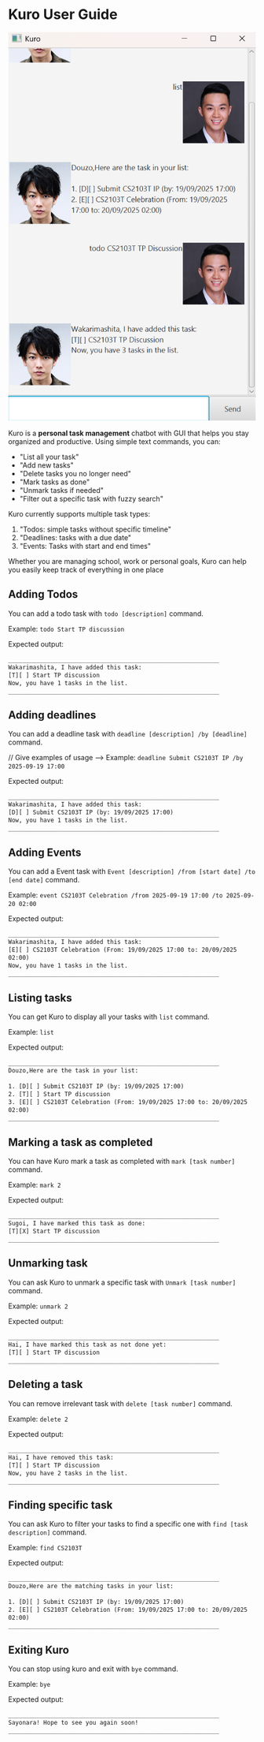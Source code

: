 # Kuro User Guide

<!--- // Update the title above to match the actual product name -->

<!--- // Product screenshot goes here -->
![Image of UI](ui.png)
<!-- // Product intro goes here --> 

Kuro is a **personal task management** chatbot with GUI that helps you stay organized and productive.
Using simple text commands, you can:
- "List all your task"
- "Add new tasks"
- "Delete tasks you no longer need"
- "Mark tasks as done"
- "Unmark tasks if needed"
- "Filter out a specific task with fuzzy search"

Kuro currently supports multiple task types:
1. "Todos: simple tasks without specific timeline"
2. "Deadlines: tasks with a due date"
3. "Events: Tasks with start and end times"

Whether you are managing school, work or personal goals, Kuro can help you easily keep track of everything in one place

## Adding Todos

<!--- // Describe the action and its outcome. -->
You can add a todo task with `todo [description]` command.

<!--- // Give examples of usage -->
Example: `todo Start TP discussion`

<!--- // A description of the expected outcome goes here -->
Expected output:
```
____________________________________________________________
Wakarimashita, I have added this task:
[T][ ] Start TP discussion
Now, you have 1 tasks in the list.
____________________________________________________________
```
## Adding deadlines

<!--- // Describe the action and its outcome. -->
You can add a deadline task with `deadline [description] /by [deadline]` command.

// Give examples of usage -->
Example: `deadline Submit CS2103T IP /by 2025-09-19 17:00`

<!--- // A description of the expected outcome goes here -->
Expected output:
```
____________________________________________________________
Wakarimashita, I have added this task:
[D][ ] Submit CS2103T IP (by: 19/09/2025 17:00)
Now, you have 1 tasks in the list.
____________________________________________________________
```

## Adding Events

<!--- // Describe the action and its outcome. -->
You can add a Event task with `Event [description] /from [start date] /to [end date]` command.

<!--- // Give examples of usage -->
Example: `event CS2103T Celebration /from 2025-09-19 17:00 /to 2025-09-20 02:00`

<!--- // A description of the expected outcome goes here -->
Expected output:
```
____________________________________________________________
Wakarimashita, I have added this task:
[E][ ] CS2103T Celebration (From: 19/09/2025 17:00 to: 20/09/2025 02:00)
Now, you have 1 tasks in the list.
____________________________________________________________
```

## Listing tasks

<!--- // Describe the action and its outcome. -->
You can get Kuro to display all your tasks with `list` command.

<!--- // Give examples of usage -->
Example: `list`

<!--- // A description of the expected outcome goes here -->
Expected output:
```
____________________________________________________________
Douzo,Here are the task in your list:

1. [D][ ] Submit CS2103T IP (by: 19/09/2025 17:00)
2. [T][ ] Start TP discussion
3. [E][ ] CS2103T Celebration (From: 19/09/2025 17:00 to: 20/09/2025 02:00)
____________________________________________________________
```

## Marking a task as completed

<!--- // Describe the action and its outcome. -->
You can have Kuro mark a task as completed with `mark [task number]` command.

<!--- // Give examples of usage -->
Example: `mark 2`

<!--- // A description of the expected outcome goes here -->
Expected output:
```
____________________________________________________________
Sugoi, I have marked this task as done:
[T][X] Start TP discussion
____________________________________________________________
```

## Unmarking task

<!--- // Describe the action and its outcome. -->
You can ask Kuro to unmark a specific task with `Unmark [task number]` command.

<!--- // Give examples of usage -->
Example: `unmark 2`

<!--- // A description of the expected outcome goes here -->
Expected output:
```
____________________________________________________________
Hai, I have marked this task as not done yet:
[T][ ] Start TP discussion
____________________________________________________________
```

## Deleting a task

<!--- // Describe the action and its outcome. -->
You can remove irrelevant task with `delete [task number]` command.

<!--- // Give examples of usage -->
Example: `delete 2`

<!--- // A description of the expected outcome goes here -->
Expected output:
```
____________________________________________________________
Hai, I have removed this task:
[T][ ] Start TP discussion
Now, you have 2 tasks in the list.
____________________________________________________________
```

## Finding specific task

<!--- // Describe the action and its outcome. -->
You can ask Kuro to filter your tasks to find a specific one with `find [task description]` command.

<!--- // Give examples of usage -->
Example: `find CS2103T`

<!--- // A description of the expected outcome goes here -->
Expected output:
```
____________________________________________________________
Douzo,Here are the matching tasks in your list:

1. [D][ ] Submit CS2103T IP (by: 19/09/2025 17:00)
2. [E][ ] CS2103T Celebration (From: 19/09/2025 17:00 to: 20/09/2025 02:00)
____________________________________________________________
```

## Exiting Kuro

<!--- // Describe the action and its outcome. -->
You can stop using kuro and exit with `bye` command.

<!--- // Give examples of usage-->
Example: `bye`

<!--- // A description of the expected outcome goes here -->
Expected output:
```
____________________________________________________________
Sayonara! Hope to see you again soon!
____________________________________________________________
```